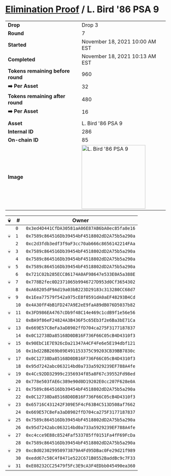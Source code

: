 # [Elimination Proof](./readme.md) / L. Bird &#039;86 PSA 9

|||
|---|---|
| **Drop** | Drop 3 |
| **Round** | 7 |
| **Started** | November 18, 2021 10:00 AM EST |
| **Completed** | November 18, 2021 10:13 AM EST |
| **Tokens remaining before round** | 960 |
| **➡️ Per Asset** | 32 |
| **Tokens remaining after round** | 480 |
| **➡️ Per Asset** | 16 |
| | |
| **Asset** | L. Bird &#039;86 PSA 9 |
| **Internal ID** | 286 |
| **On-chain ID** | 85 |
| **Image** | <img src="https://tcdn.blokpax.com/94d9199b-dc67-4992-8e23-c953cea68779/81b4a115c170129150787944ba52af0b0120580534fc1998ccd09332d9c38ccf.jpg" height="200" alt="L. Bird &#039;86 PSA 9" /> |


| 💀 | # | Owner |
| --- | --- | --- |
|  | `0` | `0x3ed4D441CfDA30581aA06E87AB6bA0ec85fa8e16` |
| 💀 | `1` | `0x7589c864516Db39454bF4518802dD2A75b5a290a` |
|  | `2` | `0xc2d3fdb3edf3f9aF3cc70ab666c8656142214FAa` |
| 💀 | `3` | `0x7589c864516Db39454bF4518802dD2A75b5a290a` |
|  | `4` | `0x7589c864516Db39454bF4518802dD2A75b5a290a` |
| 💀 | `5` | `0x7589c864516Db39454bF4518802dD2A75b5a290a` |
|  | `6` | `0x721C02b285ECC86174A0AF98647e533E0A5a388E` |
| 💀 | `7` | `0x778B2fec0D2371065b9946727D953d0Cf3654302` |
|  | `8` | `0xA68205dF9Ad19a03bB223D29183c313280CC68d7` |
| 💀 | `9` | `0x1Eea77579f542a975cE8f0591dA0aEF48293B4Cd` |
|  | `10` | `0x4A30fF4bB1FD247A9E2eE9faA89dB076D5037b82` |
| 💀 | `11` | `0x3FD986EA4767cDb9f48C14e469c1cdB9f1e56e56` |
|  | `12` | `0xBA9f86eF24824A3B436F5c65Eb3f2e6Ba3bE71Ca` |
| 💀 | `13` | `0x669E57C8eFa3aD8902ffD704ca275F3177187837` |
|  | `14` | `0x0C12738Da85168D0DB16F736F66C05cB4D4310f3` |
| 💀 | `15` | `0x90EbC1E7E926cDa21347A4CF4Fe6e5E194dbf121` |
|  | `16` | `0x1bd22BB269b89E491153375C99203CB39BB7830c` |
| 💀 | `17` | `0x0C12738Da85168D0DB16F736F66C05cB4D4310f3` |
|  | `18` | `0x95d7242abc063214bd0a733a5929239EF788A4fe` |
| 💀 | `19` | `0x4Cc92DD32999c2356934f85a8F67c39552Fd98ed` |
|  | `20` | `0x778e503fAE6c389e90d0D19202E0cc207F628e0A` |
| 💀 | `21` | `0x7589c864516Db39454bF4518802dD2A75b5a290a` |
|  | `22` | `0x0C12738Da85168D0DB16F736F66C05cB4D4310f3` |
| 💀 | `23` | `0x65716C431242F309E5F4cF63B4C513D508af7662` |
|  | `24` | `0x669E57C8eFa3aD8902ffD704ca275F3177187837` |
| 💀 | `25` | `0x7589c864516Db39454bF4518802dD2A75b5a290a` |
|  | `26` | `0x95d7242abc063214bd0a733a5929239EF788A4fe` |
| 💀 | `27` | `0xc4cce9E88c8524Faf533785ff0151Fa4fF69FcDa` |
|  | `28` | `0x7589c864516Db39454bF4518802dD2A75b5a290a` |
| 💀 | `29` | `0xcBd023029950973879A4Fd95DBac0Fe29d21f989` |
|  | `30` | `0xedd67c58C4f8471e522C671B0552BaddBc9c7F33` |
| 💀 | `31` | `0xE08232CC25479f5Fc3E9cA3F4EDbb045490ea360` |
